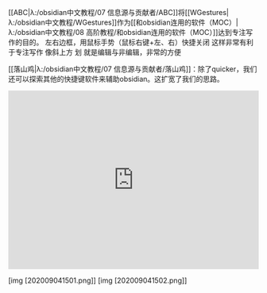 [[ABC|λ:/obsidian中文教程/07 信息源与贡献者/ABC]]将[[WGestures|λ:/obsidian中文教程/WGestures]]作为[[和obsidian连用的软件（MOC）|λ:/obsidian中文教程/08 高阶教程/和obsidian连用的软件（MOC）]]达到专注写作的目的。
左右边框，用鼠标手势（鼠标右键+左、右）快捷关闭
这样非常有利于专注写作
像斜上方 划  就是编辑与非编辑，非常的方便

[[落山鸡|λ:/obsidian中文教程/07 信息源与贡献者/落山鸡]]：除了quicker，我们还可以探索其他的快捷键软件来辅助obsidian。这扩宽了我们的思路。

<iframe src="https://xbeibeix.com/api/bilibili/biliplayer/?url=https://www.bilibili.com/video/BV175411b7Ji/" frameBorder="0" width="100%" height="360" ></iframe>

[img [202009041501.png]]
[img [202009041502.png]]